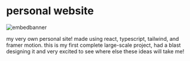 # personal website
![embedbanner](https://github.com/user-attachments/assets/981933fc-6a1a-45de-81f7-9e2baff569db)

my very own personal site! made using react, typescript, tailwind, and framer motion. this is my first complete large-scale project, had a blast designing it and very excited to see where else these ideas will take me!
